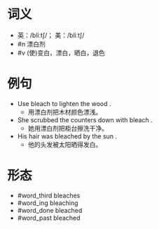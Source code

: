 # 词义
- 英：/bliːtʃ/； 美：/bliːtʃ/
- #n 漂白剂
- #v (使)变白，漂白，晒白，退色
# 例句
- Use bleach to lighten the wood .
	- 用漂白剂把木材颜色漂浅。
- She scrubbed the counters down with bleach .
	- 她用漂白剂把柜台擦洗干净。
- His hair was bleached by the sun .
	- 他的头发被太阳晒得发白。
# 形态
- #word_third bleaches
- #word_ing bleaching
- #word_done bleached
- #word_past bleached
